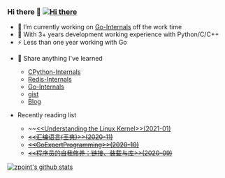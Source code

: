 ### Hi there 👋 [![Hi there](http://www.zpoint.xyz:8080/count/tag.svg?url=github%2Fzpoint)](https://rushter.com/blog/github-profile-markdown/)

<!--
**zpoint/zpoint** is a ✨ _special_ ✨ repository because its `README.md` (this file) appears on your GitHub profile.

Here are some ideas to get you started:

- 🔭 I’m currently working on ...
- 🌱 I’m currently learning ...
- 👯 I’m looking to collaborate on ...
- 🤔 I’m looking for help with ...
- 💬 Ask me about ...
- 📫 How to reach me: ...
- 😄 Pronouns: ...
- ⚡ Fun fact: ...
- 🌱 I’m currently reading [<<程序员的自我修养：链接、装载与库>>](https://item.jd.com/10067200.html#crumb-wrap)
- I’m currently working on [Go-Internals](https://github.com/zpoint/Go-Internals) off the work time
- 👯 Open source project
-->

- 🌱 I’m currently working on [Go-Internals](https://github.com/zpoint/Go-Internals) off the work time
- 🤔  With 3+ years development working experience with Python/C/C++
- ⚡ Less than one year working with Go
<!-- - ⚡ Bachelor degree major in Chemistry, self learning CS in University -->

- 💬  Share anything I've learned 
  - [CPython-Internals](https://github.com/zpoint/CPython-Internals)
  - [Redis-Internals](https://github.com/zpoint/Redis-Internals)
  - [Go-Internals](https://github.com/zpoint/Go-Internals)
  - [gist](https://gist.github.com/zpoint)
  - [Blog](https://github.com/zpoint/Blog)
- Recently reading list

  - ~~[\<\<Understanding the Linux Kernel\>\>(2021-01)](https://www.amazon.com/Understanding-Linux-Kernel-Third-Daniel/dp/0596005652)
  - ~~[\<\<汇编语言(王爽)\>\>(2020-11)](https://item.jd.com/12841436.html)~~
  - ~~[\<\<GoExpertProgramming\>\>(2020-10)](https://item.jd.com/12920392.html)~~
  - ~~[\<\<程序员的自我修养：链接、装载与库\>\>(2020-09)](https://item.jd.com/10067200.html#crumb-wrap)~~
 
 [![zpoint's github stats](https://github-readme-stats.vercel.app/api?username=zpoint)](https://github.com/zpoint)
 
